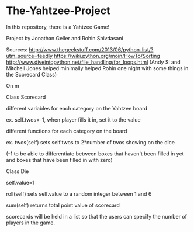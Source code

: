 # The-Yahtzee-Project

In this repository, there is a Yahtzee Game!

Project by Jonathan Geller and Rohin Shivdasani

Sources:
http://www.thegeekstuff.com/2013/06/python-list/?utm_source=feedly
https://wiki.python.org/moin/HowTo/Sorting
http://www.diveintopython.net/file_handling/for_loops.html
(Andy Si and Mitchell Jones helped minimally helped Rohin one night with some things in the Scorecard Class)

On m







Class Scorecard

different variables for each category on the Yahtzee board

ex. self.twos=-1, when player fills it in, set it to the value

different functions for each category on the board

ex. twos(self) sets self.twos to 2*number of twos showing on the dice

(-1 to be able to differentiate between boxes that haven't been filled in yet and boxes that have been filled in with zero)

Class Die

self.value=1

roll(self) sets self.value to a random integer between 1 and 6

sum(self) returns total point value of scorecard

scorecards will be held in a list so that the users can specify the number of players in the game.
